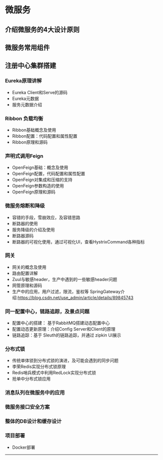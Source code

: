 # 微服务
## 介绍微服务的4大设计原则

## 微服务常用组件

## 注册中心集群搭建

### Eureka原理讲解 
- Eureka Client和Serve的源码 
- Eureka元数据 
- 服务元数据介绍

### Ribbon 负载均衡
- Ribbon基础概念及使用
- Ribbon配置：代码配置和属性配置
- Ribbon原理和源码

### 声明式调用Feign

- OpenFeign基础：概念及使用
- OpenFeign配置，代码配置和属性配置
- OpenFeign对集成和压缩的支持
- OpenFeign参数构造的使用
- OpenFeign原理和源码

### 微服务熔断和降级
- 容错的手段，雪崩效应，及容错思路
- 断路器的使用
- 服务降级的介绍及使用
- 断路器源码
- 断路器的可视化使用，通过可视化UI，查看HystrixCommand各种指标

### 网关
- 网关的概念及使用
- 路由配置详解
- Zuul与敏感header，生产中遇到的一些敏感header问题
- 网管原理和源码
- 生产中的应用，用户过滤，限流，鉴权等
SpringGateway介绍:https://blog.csdn.net/use_admin/article/details/89845743


### 同一配置中心，链路追踪，及景点问题
- 配置中心的搭建： 基于RabbitMQ搭建动态配置中心
- 配置动态更新原理：介绍Config Server和Client的原理
- 链路追踪：基于 Sleuth的链路追踪，并通过 zipkin UI展示
### 分布式锁
- 传统单体锁到分布式锁的演进，及可能会遇到的同步问题
- 李荣Redis实现分布式锁原理
- Redis哨兵模式中利用RedLock实现分布式锁
- 抢单中分布式锁应用

### 消息队列在微服务中的应用


### 微服务接口安全方案

### 整体的DB设计和缓存设计

### 项目部署
- Docker部署

--------------------------------------------------------------------------------------
